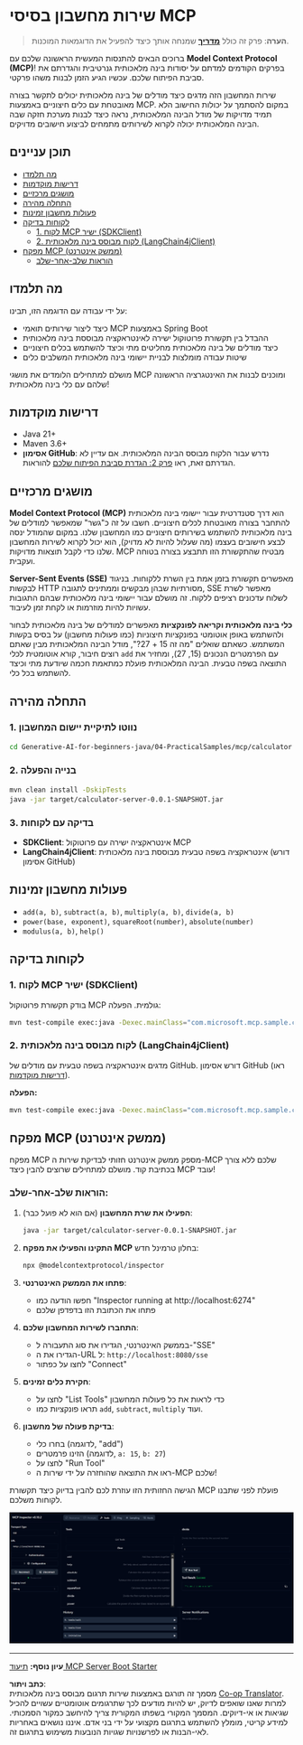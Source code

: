 <!--
CO_OP_TRANSLATOR_METADATA:
{
  "original_hash": "7bf9a4a832911269a8bd0decb97ff36c",
  "translation_date": "2025-07-21T19:59:22+00:00",
  "source_file": "04-PracticalSamples/mcp/calculator/README.md",
  "language_code": "he"
}
-->
# שירות מחשבון בסיסי MCP

>**הערה**: פרק זה כולל [**מדריך**](./TUTORIAL.md) שמנחה אותך כיצד להפעיל את הדוגמאות המוכנות.

ברוכים הבאים להתנסות המעשית הראשונה שלכם עם **Model Context Protocol (MCP)**! בפרקים הקודמים למדתם על יסודות בינה מלאכותית גנרטיבית והגדרתם את סביבת הפיתוח שלכם. עכשיו הגיע הזמן לבנות משהו פרקטי.

שירות המחשבון הזה מדגים כיצד מודלים של בינה מלאכותית יכולים לתקשר בצורה מאובטחת עם כלים חיצוניים באמצעות MCP. במקום להסתמך על יכולות החישוב הלא תמיד מדויקות של מודל הבינה המלאכותית, נראה כיצד לבנות מערכת חזקה שבה הבינה המלאכותית יכולה לקרוא לשירותים מתמחים לביצוע חישובים מדויקים.

## תוכן עניינים

- [מה תלמדו](../../../../../04-PracticalSamples/mcp/calculator)
- [דרישות מוקדמות](../../../../../04-PracticalSamples/mcp/calculator)
- [מושגים מרכזיים](../../../../../04-PracticalSamples/mcp/calculator)
- [התחלה מהירה](../../../../../04-PracticalSamples/mcp/calculator)
- [פעולות מחשבון זמינות](../../../../../04-PracticalSamples/mcp/calculator)
- [לקוחות בדיקה](../../../../../04-PracticalSamples/mcp/calculator)
  - [1. לקוח MCP ישיר (SDKClient)](../../../../../04-PracticalSamples/mcp/calculator)
  - [2. לקוח מבוסס בינה מלאכותית (LangChain4jClient)](../../../../../04-PracticalSamples/mcp/calculator)
- [מפקח MCP (ממשק אינטרנט)](../../../../../04-PracticalSamples/mcp/calculator)
  - [הוראות שלב-אחר-שלב](../../../../../04-PracticalSamples/mcp/calculator)

## מה תלמדו

על ידי עבודה עם הדוגמה הזו, תבינו:
- כיצד ליצור שירותים תואמי MCP באמצעות Spring Boot
- ההבדל בין תקשורת פרוטוקול ישירה לאינטראקציה מבוססת בינה מלאכותית
- כיצד מודלים של בינה מלאכותית מחליטים מתי וכיצד להשתמש בכלים חיצוניים
- שיטות עבודה מומלצות לבניית יישומי בינה מלאכותית המשלבים כלים

מושלם למתחילים הלומדים את מושגי MCP ומוכנים לבנות את האינטגרציה הראשונה שלהם עם כלי בינה מלאכותית!

## דרישות מוקדמות

- Java 21+
- Maven 3.6+
- **אסימון GitHub**: נדרש עבור הלקוח מבוסס הבינה המלאכותית. אם עדיין לא הגדרתם זאת, ראו [פרק 2: הגדרת סביבת הפיתוח שלכם](../../../02-SetupDevEnvironment/README.md) להוראות.

## מושגים מרכזיים

**Model Context Protocol (MCP)** הוא דרך סטנדרטית עבור יישומי בינה מלאכותית להתחבר בצורה מאובטחת לכלים חיצוניים. חשבו על זה כ"גשר" שמאפשר למודלים של בינה מלאכותית להשתמש בשירותים חיצוניים כמו המחשבון שלנו. במקום שהמודל ינסה לבצע חישובים בעצמו (מה שעלול להיות לא מדויק), הוא יכול לקרוא לשירות המחשבון שלנו כדי לקבל תוצאות מדויקות. MCP מבטיח שהתקשורת הזו תתבצע בצורה בטוחה ועקבית.

**Server-Sent Events (SSE)** מאפשרים תקשורת בזמן אמת בין השרת ללקוחות. בניגוד לבקשות HTTP מסורתיות שבהן מבקשים וממתינים לתגובה, SSE מאפשר לשרת לשלוח עדכונים רציפים ללקוח. זה מושלם עבור יישומי בינה מלאכותית שבהם התגובות עשויות להיות מוזרמות או לקחת זמן לעיבוד.

**כלי בינה מלאכותית וקריאה לפונקציות** מאפשרים למודלים של בינה מלאכותית לבחור ולהשתמש באופן אוטומטי בפונקציות חיצוניות (כמו פעולות מחשבון) על בסיס בקשות המשתמש. כשאתם שואלים "מה זה 15 + 27?", מודל הבינה המלאכותית מבין שאתם רוצים חיבור, קורא אוטומטית לכלי `add` עם הפרמטרים הנכונים (15, 27), ומחזיר את התוצאה בשפה טבעית. הבינה המלאכותית פועלת כמתאמת חכמה שיודעת מתי וכיצד להשתמש בכל כלי.

## התחלה מהירה

### 1. נווטו לתיקיית יישום המחשבון
```bash
cd Generative-AI-for-beginners-java/04-PracticalSamples/mcp/calculator
```

### 2. בנייה והפעלה
```bash
mvn clean install -DskipTests
java -jar target/calculator-server-0.0.1-SNAPSHOT.jar
```

### 3. בדיקה עם לקוחות
- **SDKClient**: אינטראקציה ישירה עם פרוטוקול MCP
- **LangChain4jClient**: אינטראקציה בשפה טבעית מבוססת בינה מלאכותית (דורש אסימון GitHub)

## פעולות מחשבון זמינות

- `add(a, b)`, `subtract(a, b)`, `multiply(a, b)`, `divide(a, b)`
- `power(base, exponent)`, `squareRoot(number)`, `absolute(number)`
- `modulus(a, b)`, `help()`

## לקוחות בדיקה

### 1. לקוח MCP ישיר (SDKClient)
בודק תקשורת פרוטוקול MCP גולמית. הפעלה:
```bash
mvn test-compile exec:java -Dexec.mainClass="com.microsoft.mcp.sample.client.SDKClient" -Dexec.classpathScope=test
```

### 2. לקוח מבוסס בינה מלאכותית (LangChain4jClient)
מדגים אינטראקציה בשפה טבעית עם מודלים של GitHub. דורש אסימון GitHub (ראו [דרישות מוקדמות](../../../../../04-PracticalSamples/mcp/calculator)).

**הפעלה:**
```bash
mvn test-compile exec:java -Dexec.mainClass="com.microsoft.mcp.sample.client.LangChain4jClient" -Dexec.classpathScope=test
```

## מפקח MCP (ממשק אינטרנט)

מפקח MCP מספק ממשק אינטרנט חזותי לבדיקת שירות ה-MCP שלכם ללא צורך בכתיבת קוד. מושלם למתחילים שרוצים להבין כיצד MCP עובד!

### הוראות שלב-אחר-שלב:

1. **הפעילו את שרת המחשבון** (אם הוא לא פועל כבר):
   ```bash
   java -jar target/calculator-server-0.0.1-SNAPSHOT.jar
   ```

2. **התקינו והפעילו את מפקח MCP** בחלון טרמינל חדש:
   ```bash
   npx @modelcontextprotocol/inspector
   ```

3. **פתחו את הממשק האינטרנטי**:
   - חפשו הודעה כמו "Inspector running at http://localhost:6274"
   - פתחו את הכתובת הזו בדפדפן שלכם

4. **התחברו לשירות המחשבון שלכם**:
   - בממשק האינטרנטי, הגדירו את סוג התעבורה ל-"SSE"
   - הגדירו את ה-URL ל: `http://localhost:8080/sse`
   - לחצו על כפתור "Connect"

5. **חקירת כלים זמינים**:
   - לחצו על "List Tools" כדי לראות את כל פעולות המחשבון
   - תראו פונקציות כמו `add`, `subtract`, `multiply` ועוד.

6. **בדיקת פעולה של מחשבון**:
   - בחרו כלי (לדוגמה, "add")
   - הזינו פרמטרים (לדוגמה, `a: 15`, `b: 27`)
   - לחצו על "Run Tool"
   - ראו את התוצאה שהוחזרה על ידי שירות ה-MCP שלכם!

הגישה החזותית הזו עוזרת לכם להבין בדיוק כיצד תקשורת MCP פועלת לפני שתבנו לקוחות משלכם.

![npx inspector](../../../../../translated_images/tool.214c70103694335c4cfdc2d624373dfce4b0162f6aea089ac1da9051fb563b7f.he.png)

---
**עיון נוסף:** [תיעוד MCP Server Boot Starter](https://docs.spring.io/spring-ai/reference/api/mcp/mcp-server-boot-starter-docs.html)

**כתב ויתור**:  
מסמך זה תורגם באמצעות שירות תרגום מבוסס בינה מלאכותית [Co-op Translator](https://github.com/Azure/co-op-translator). למרות שאנו שואפים לדיוק, יש להיות מודעים לכך שתרגומים אוטומטיים עשויים להכיל שגיאות או אי-דיוקים. המסמך המקורי בשפתו המקורית צריך להיחשב כמקור הסמכותי. למידע קריטי, מומלץ להשתמש בתרגום מקצועי על ידי בני אדם. איננו נושאים באחריות לאי-הבנות או לפרשנויות שגויות הנובעות משימוש בתרגום זה.